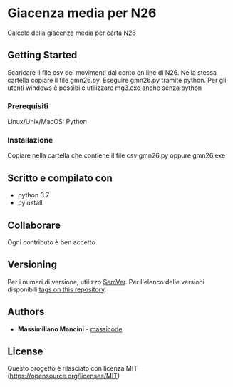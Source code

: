 # Giacenza media per N26

Calcolo della giacenza media per carta N26

## Getting Started

Scaricare il file csv dei movimenti dal conto on line di N26. Nella stessa cartella copiare il file gmn26.py. 
Eseguire gmn26.py tramite python. Per gli utenti windows è possibile utilizzare mg3.exe anche senza python

### Prerequisiti

Linux/Unix/MacOS: Python

### Installazione

Copiare nella cartella che contiene il file csv gmn26.py oppure gmn26.exe


## Scritto e compilato con

* python 3.7
* pyinstall

## Collaborare

Ogni contributo è ben accetto

## Versioning

Per i numeri di versione, utilizzo [SemVer](http://semver.org/).
Per l'elenco delle versioni disponibili [tags on this repository](https://github.com/massicode/giacenzamedia-n26/tags). 

## Authors

* **Massimiliano Mancini** - [massicode](https://github.com/massicode)

## License

Questo progetto è rilasciato con licenza MIT (https://opensource.org/licenses/MIT)

